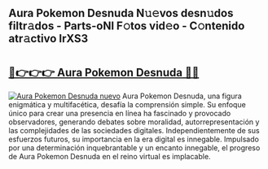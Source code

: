 ## Aura Pokemon Desnuda N𝚞𝚎vos desn𝚞dos filtr𝚊dos - Parts-oNl F𝚘tos vid𝚎o - C𝚘ntenido atr𝚊ctivo IrXS3

# <h2><a href="http://mb2e3zd.tromn.icu/?c=Aura+Pokemon+Desnuda">🔗👉👉👉 Aura Pokemon Desnuda 🔗🔗</a></h2>

[![Aura Pokemon Desnuda nuevo](https://i.imgur.com/pEAQMta.gif)](http://mb2e3zd.tromn.icu/?c=Aura+Pokemon+Desnuda)
Aura Pokemon Desnuda, una figura enigmática y multifacética, desafía la comprensión simple. Su enfoque único para crear una presencia en línea ha fascinado y provocado observadores, generando debates sobre moralidad, autorrepresentación y las complejidades de las sociedades digitales. Independientemente de sus esfuerzos futuros, su importancia en la era digital es innegable. Impulsado por una determinación inquebrantable y un encanto innegable, el progreso de Aura Pokemon Desnuda en el reino virtual es implacable.
